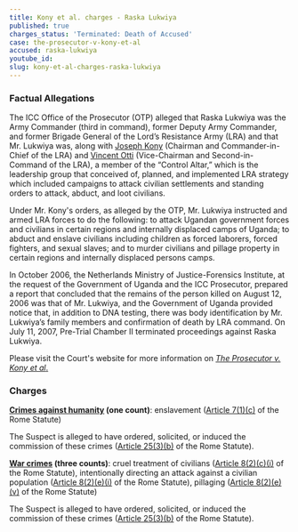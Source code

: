 ```yaml
---
title: Kony et al. charges - Raska Lukwiya
published: true
charges_status: 'Terminated: Death of Accused'
case: the-prosecutor-v-kony-et-al
accused: raska-lukwiya
youtube_id:
slug: kony-et-al-charges-raska-lukwiya
---
```



### Factual Allegations

The ICC Office of the Prosecutor (OTP) alleged that Raska Lukwiya was the Army Commander (third in command), former Deputy Army Commander, and former Brigade General of the Lord’s Resistance Army (LRA) and that Mr. Lukwiya was, along with [Joseph Kony](https://www.aba-icc.org/accused/joseph-kony/) (Chairman and Commander-in-Chief of the LRA) and [Vincent Otti](https://www.aba-icc.org/accused/vincent-otti/) (Vice-Chairman and Second-in-Command of the LRA), a member of the “Control Altar,” which is the leadership group that conceived of, planned, and implemented LRA strategy which included campaigns to attack civilian settlements and standing orders to attack, abduct, and loot civilians.&nbsp;

Under Mr. Kony's orders, as alleged by the OTP, Mr. Lukwiya instructed and armed LRA forces to do the following: to attack Ugandan government forces and civilians in certain regions and internally displaced camps of Uganda; to abduct and enslave civilians including children as forced laborers, forced fighters, and sexual slaves; and to murder civilians and pillage property in certain regions and internally displaced persons camps.&nbsp;

In October 2006, the Netherlands Ministry of Justice-Forensics Institute, at the request of the Government of Uganda and the ICC Prosecutor, prepared a report that concluded that the remains of the person killed on August 12, 2006 was that of Mr. Lukwiya, and the Government of Uganda provided notice that, in addition to DNA testing, there was body identification by Mr. Lukwiya’s family members and confirmation of death by LRA command. On July 11, 2007, Pre-Trial Chamber II terminated proceedings against Raska Lukwiya.

Please visit the Court's website for more information on [*The Prosecutor v. Kony et al*.](https://www.icc-cpi.int/uganda/kony)

### Charges

**[Crimes against humanity](http://www.casematrixnetwork.org/case-m/klamberg-commentary/rome-statute/#c1171) (one count)**: enslavement ([Article 7(1)(c)](http://www.casematrixnetwork.org/cmn-knowledge-hub/klamberg-commentary/elements-of-crime/#c2288) of the Rome Statute)

The Suspect is alleged to have ordered, solicited, or induced the commission of these crimes ([Article 25(3)(b)](http://www.casematrixnetwork.org/case-m/klamberg-commentary/rome-statute/#c1198) of the Rome Statute).

**[War crimes](http://www.casematrixnetwork.org/case-m/klamberg-commentary/rome-statute/#c1172) (three counts)**: cruel treatment of civilians ([Article 8(2)(c)(i)](http://www.casematrixnetwork.org/cmn-knowledge-hub/klamberg-commentary/elements-of-crime/#c2361) of the Rome Statute), intentionally directing an attack against a civilian population ([Article 8(2)(e)(i)](http://www.casematrixnetwork.org/cmn-knowledge-hub/klamberg-commentary/elements-of-crime/#c2367) of the Rome Statute), pillaging ([Article 8(2)(e)(v)](http://www.casematrixnetwork.org/cmn-knowledge-hub/klamberg-commentary/elements-of-crime/#c2371) of the Rome Statute)

The Suspect is alleged to have ordered, solicited, or induced the commission of these crimes ([Article 25(3)(b)](http://www.casematrixnetwork.org/case-m/klamberg-commentary/rome-statute/#c1198) of the Rome Statute).